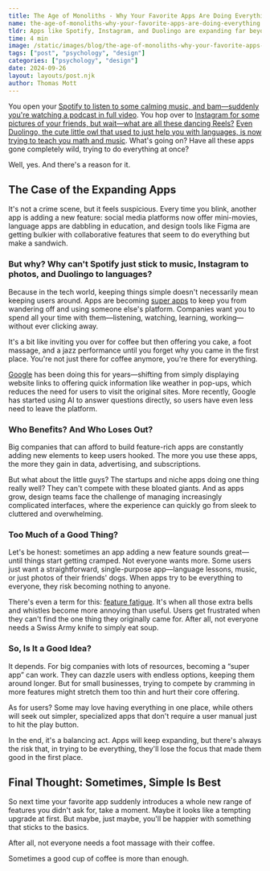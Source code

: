 ```yaml
---
title: The Age of Monoliths - Why Your Favorite Apps Are Doing Everything
name: the-age-of-monoliths-why-your-favorite-apps-are-doing-everything
tldr: Apps like Spotify, Instagram, and Duolingo are expanding far beyond their original purposes, turning into "super apps" with features like videos, Reels, and even new subjects like math and music. While this helps big companies retain users and monetize their platforms, it risks overwhelming users with feature fatigue and alienating their core audience.
time: 4 min
image: /static/images/blog/the-age-of-monoliths-why-your-favorite-apps-are-doing-everything/monolith.webp
tags: ["post", "psychology", "design"]
categories: ["psychology", "design"]
date: 2024-09-26
layout: layouts/post.njk
author: Thomas Mott
---
```


You open your [Spotify to listen to some calming music, and bam—suddenly you're watching a podcast in full video](https://artists.spotify.com/en/blog/spotify-clips-get-started-short-form-video-stream-on). You hop over to [Instagram for some pictures of your friends, but wait—what are all these dancing Reels?](https://about.instagram.com/blog/announcements/introducing-instagram-reels-announcement) [Even Duolingo, the cute little owl that used to just help you with languages, is now trying to teach you math and music](https://blog.duolingo.com/new-subjects/). What's going on? Have all these apps gone completely wild, trying to do everything at once?

Well, yes. And there's a reason for it.

## The Case of the Expanding Apps

It's not a crime scene, but it feels suspicious. Every time you blink, another app is adding a new feature: social media platforms now offer mini-movies, language apps are dabbling in education, and design tools like Figma are getting bulkier with collaborative features that seem to do everything but make a sandwich.

### But why? Why can't Spotify just stick to music, Instagram to photos, and Duolingo to languages?

Because in the tech world, keeping things simple doesn't necessarily mean keeping users around. Apps are becoming [super apps](https://geekflare.com/super-apps/) to keep you from wandering off and using someone else's platform. Companies want you to spend all your time with them—listening, watching, learning, working—without ever clicking away.

It's a bit like inviting you over for coffee but then offering you cake, a foot massage, and a jazz performance until you forget why you came in the first place. You're not just there for coffee anymore, you're there for everything.

[Google](https://www.google.com) has been doing this for years—shifting from simply displaying website links to offering quick information like weather in pop-ups, which reduces the need for users to visit the original sites. More recently, Google has started using AI to answer questions directly, so users have even less need to leave the platform.

### Who Benefits? And Who Loses Out?

Big companies that can afford to build feature-rich apps are constantly adding new elements to keep users hooked. The more you use these apps, the more they gain in data, advertising, and subscriptions.

But what about the little guys? The startups and niche apps doing one thing really well? They can't compete with these bloated giants. And as apps grow, design teams face the challenge of managing increasingly complicated interfaces, where the experience can quickly go from sleek to cluttered and overwhelming.

### Too Much of a Good Thing?

Let's be honest: sometimes an app adding a new feature sounds great—until things start getting cramped. Not everyone wants more. Some users just want a straightforward, single-purpose app—language lessons, music, or just photos of their friends' dogs. When apps try to be everything to everyone, they risk becoming nothing to anyone.

There's even a term for this: [feature fatigue](https://userpilot.com/blog/feature-fatigue/). It's when all those extra bells and whistles become more annoying than useful. Users get frustrated when they can't find the one thing they originally came for. After all, not everyone needs a Swiss Army knife to simply eat soup.

### So, Is It a Good Idea?

It depends. For big companies with lots of resources, becoming a “super app” can work. They can dazzle users with endless options, keeping them around longer. But for small businesses, trying to compete by cramming in more features might stretch them too thin and hurt their core offering.

As for users? Some may love having everything in one place, while others will seek out simpler, specialized apps that don't require a user manual just to hit the play button.

In the end, it's a balancing act. Apps will keep expanding, but there's always the risk that, in trying to be everything, they'll lose the focus that made them good in the first place.

## Final Thought: Sometimes, Simple Is Best

So next time your favorite app suddenly introduces a whole new range of features you didn't ask for, take a moment. Maybe it looks like a tempting upgrade at first. But maybe, just maybe, you'll be happier with something that sticks to the basics.

After all, not everyone needs a foot massage with their coffee.

Sometimes a good cup of coffee is more than enough.
